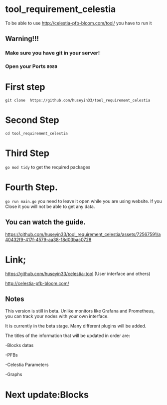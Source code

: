 # tool_requirement_celestia
To be able to use http://celestia-pfb-bloom.com/tool/ you have to run it

## Warning!!!
### Make sure you have git in your server!
### Open your Ports `8080`

# First step
`git clone  https://github.com/huseyin33/tool_requirement_celestia`

# Second Step
`cd tool_requirement_celestia`

# Third Step
`go mod tidy` to get the required packages

# Fourth Step.
`go run main.go` you need to leave it open while you are using website. If you Close it you will not be able to get any data.

## You can watch the guide.
https://github.com/huseyin33/tool_requirement_celestia/assets/72567591/a40432f9-417f-4579-aa38-18d03bac0728


# Link;

https://github.com/huseyin33/celestia-tool (User interface and others)

http://celestia-pfb-bloom.com/
## Notes

This version is still in beta. Unlike monitors like Grafana and Prometheus, you can track your nodes with your own interface.

It is currently in the beta stage. Many different plugins will be added.

The titles of the information that will be updated in order are:

-Blocks datas

-PFBs

-Celestia Parameters

-Graphs

# Next update:Blocks
